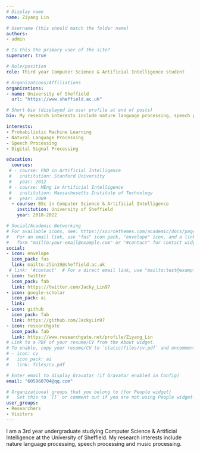 ```yaml
---
# Display name
name: Ziyang Lin

# Username (this should match the folder name)
authors:
- admin

# Is this the primary user of the site?
superuser: true

# Role/position
role: Third year Computer Science & Artificial Intelligence student

# Organizations/Affiliations
organizations:
- name: University of Sheffield
  url: "https://www.sheffield.ac.uk"

# Short bio (displayed in user profile at end of posts)
bio: My research interests include nature language processing, speech processing and music processing.

interests:
- Probabilistic Machine Learning 
- Natural Language Processing
- Speech Processing
- Digital Signal Processing

education:
  courses:
 # - course: PhD in Artificial Intelligence
 #   institution: Stanford University
 #   year: 2012
 # - course: MEng in Artificial Intelligence
 #   institution: Massachusetts Institute of Technology
 #   year: 2009
  - course: BSc in Computer Science & Artificial Intelligence
    institution: University of Sheffield
    year: 2018-2022

# Social/Academic Networking
# For available icons, see: https://sourcethemes.com/academic/docs/page-builder/#icons
#   For an email link, use "fas" icon pack, "envelope" icon, and a link in the
#   form "mailto:your-email@example.com" or "#contact" for contact widget.
social:
- icon: envelope
  icon_pack: fas
  link: mailto:zlin19@sheffield.ac.uk
 # link: '#contact'  # For a direct email link, use "mailto:test@example.org".
- icon: twitter
  icon_pack: fab
  link: https://twitter.com/Jacky_Lin97
- icon: google-scholar
  icon_pack: ai
  link:
- icon: github
  icon_pack: fab
  link: https://github.com/JackyLin97
- icon: researchgate
  icon_pack: fab
  link: https://www.researchgate.net/profile/Ziyang_Lin
# Link to a PDF of your resume/CV from the About widget.
# To enable, copy your resume/CV to `static/files/cv.pdf` and uncomment the lines below.
# - icon: cv
#   icon_pack: ai
#   link: files/cv.pdf

# Enter email to display Gravatar (if Gravatar enabled in Config)
email: "605960704@qq.com"

# Organizational groups that you belong to (for People widget)
#   Set this to `[]` or comment out if you are not using People widget.
user_groups:
- Researchers
- Visitors
---
```


I am a 3rd year undergraduate studying Computer Science & Artificial Intelligence at the University of Sheffield. My research interests include nature language processing, speech processing and music processing.

